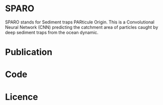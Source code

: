 # SPARO

SPARO stands for Sediment traps PARticule Origin. This is a Convolutional Neural Network (CNN) predicting the catchment area of particles caught by deep sediment traps from the ocean dynamic.

# Publication

# Code

# Licence 
